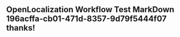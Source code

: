 <properties
ms.topic="hero-topic"
ms.test1="hero-topic"
ms.test2="test"/>


## OpenLocalization Workflow Test MarkDown 196acffa-cb01-471d-8357-9d79f5444f07 thanks!



<!--HONumber=Jul16_HO4-->



